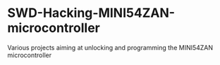 SWD-Hacking-MINI54ZAN-microcontroller
===========

Various projects aiming at unlocking and programming the MINI54ZAN microcontroller 

